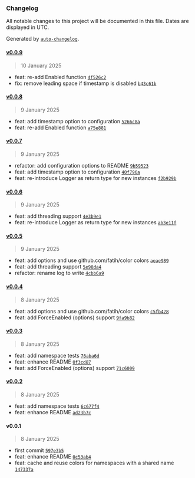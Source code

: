 ### Changelog

All notable changes to this project will be documented in this file. Dates are displayed in UTC.

Generated by [`auto-changelog`](https://github.com/CookPete/auto-changelog).

#### [v0.0.9](https://github.com/sev-wtf/debugo/compare/v0.0.8...v0.0.9)

> 10 January 2025

- feat: re-add Enabled function [`4f526c2`](https://github.com/sev-wtf/debugo/commit/4f526c214a22bf5bc9797e0ea11053b61d954878)
- fix: remove leading space if timestamp is disabled [`b43c61b`](https://github.com/sev-wtf/debugo/commit/b43c61b3594720f4ed7232c37daf69ee3823e66d)

#### [v0.0.8](https://github.com/sev-wtf/debugo/compare/v0.0.7...v0.0.8)

> 9 January 2025

- feat: add timestamp option to configuration [`5266c8a`](https://github.com/sev-wtf/debugo/commit/5266c8af5ba27eb7c76a74ee5a2e144cbf715b56)
- feat: re-add Enabled function [`a75e881`](https://github.com/sev-wtf/debugo/commit/a75e881d3e1c03afb0addac2e0c84b76b0ad47de)

#### [v0.0.7](https://github.com/sev-wtf/debugo/compare/v0.0.6...v0.0.7)

> 9 January 2025

- refactor: add configuration options to README [`9b59523`](https://github.com/sev-wtf/debugo/commit/9b595234c763b5c8603e023a5737acae0de552ba)
- feat: add timestamp option to configuration [`40f796a`](https://github.com/sev-wtf/debugo/commit/40f796aeb50e5afd46f11a502ae8b851ec119cd4)
- feat: re-introduce Logger as return type for new instances [`f2b929b`](https://github.com/sev-wtf/debugo/commit/f2b929bdd0a219b38e2c7255ee0b8950137fc364)

#### [v0.0.6](https://github.com/sev-wtf/debugo/compare/v0.0.5...v0.0.6)

> 9 January 2025

- feat: add threading support [`4e3b9e1`](https://github.com/sev-wtf/debugo/commit/4e3b9e188c03c8b7124a5ce81e8f8d1150628795)
- feat: re-introduce Logger as return type for new instances [`ab3e11f`](https://github.com/sev-wtf/debugo/commit/ab3e11f695c188792fdef3a4dde9a0949997a9e6)

#### [v0.0.5](https://github.com/sev-wtf/debugo/compare/v0.0.4...v0.0.5)

> 9 January 2025

- feat: add options and use github.com/fatih/color colors [`aeae989`](https://github.com/sev-wtf/debugo/commit/aeae989ceef05df4f165575cfb9ad20348099e27)
- feat: add threading support [`5e90da4`](https://github.com/sev-wtf/debugo/commit/5e90da48dfa3720a8370f39eda73943bbb3b2850)
- refactor: rename log to write [`4cbb6a9`](https://github.com/sev-wtf/debugo/commit/4cbb6a9ff154ce0d1ed255a7c18e3e44ddbb3abd)

#### [v0.0.4](https://github.com/sev-wtf/debugo/compare/v0.0.3...v0.0.4)

> 8 January 2025

- feat: add options and use github.com/fatih/color colors [`c5fb428`](https://github.com/sev-wtf/debugo/commit/c5fb428d6b22f0f93d510730ef2ab7f712a20a86)
- feat: add ForceEnabled (options) support [`9fa9b82`](https://github.com/sev-wtf/debugo/commit/9fa9b82cbbd0a1066a586684fa854383956875eb)

#### [v0.0.3](https://github.com/sev-wtf/debugo/compare/v0.0.2...v0.0.3)

> 8 January 2025

- feat: add namespace tests [`76aba6d`](https://github.com/sev-wtf/debugo/commit/76aba6de2efe903d2ce9a43fdaef846b9216fa7c)
- feat: enhance README [`0f3cd87`](https://github.com/sev-wtf/debugo/commit/0f3cd87611056f53d6fbdaf2b98ee509d6cbc71e)
- feat: add ForceEnabled (options) support [`71c6009`](https://github.com/sev-wtf/debugo/commit/71c600920f8e6a8cdaf3b17a8ad3f189d3789c4f)

#### [v0.0.2](https://github.com/sev-wtf/debugo/compare/v0.0.1...v0.0.2)

> 8 January 2025

- feat: add namespace tests [`6c677f4`](https://github.com/sev-wtf/debugo/commit/6c677f4aed7b0de686f4aff8928668359ff215f8)
- feat: enhance README [`ad23b7c`](https://github.com/sev-wtf/debugo/commit/ad23b7c87c68ccc02dc983cdb0342f5fa2fa6ea9)

#### v0.0.1

> 8 January 2025

- first commit [`597e3b5`](https://github.com/sev-wtf/debugo/commit/597e3b57d0db850d85ad78e9d0230729ad5f8e5c)
- feat: enhance README [`0c53ab4`](https://github.com/sev-wtf/debugo/commit/0c53ab4f852256f537cb4a23f4ff354f7919e4a9)
- feat: cache and reuse colors for namespaces with a shared name [`147337a`](https://github.com/sev-wtf/debugo/commit/147337a4a2bb685a7d9d12442b0cc5526dec10b0)
